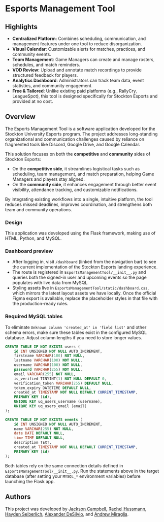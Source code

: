 # Esports Management Tool

## Highlights
- **Centralized Platform**: Combines scheduling, communication, and management features under one tool to reduce disorganization.  
- **Visual Calendar**: Customizable alerts for matches, practices, and community events.  
- **Team Management**: Game Managers can create and manage rosters, schedules, and match reminders.  
- **VOD Review**: Upload and annotate match recordings to provide structured feedback for players.  
- **Analytics Dashboard**: Administrators can track team data, event statistics, and community engagement.  
- **Free & Tailored**: Unlike existing paid platforms (e.g., RallyCry, LeagueSpot), this tool is designed specifically for Stockton Esports and provided at no cost.  

## Overview
The Esports Management Tool is a software application developed for the Stockton University Esports program. The project addresses long-standing organizational and communication challenges caused by reliance on fragmented tools like Discord, Google Drive, and Google Calendar.  

This solution focuses on both the **competitive** and **community** sides of Stockton Esports:  
- On the **competitive side**, it streamlines logistical tasks such as scheduling, team management, and match preparation, helping Game Managers and players stay aligned.  
- On the **community side**, it enhances engagement through better event visibility, attendance tracking, and customizable notifications.  

By integrating existing workflows into a single, intuitive platform, the tool reduces missed deadlines, improves coordination, and strengthens both team and community operations.  

### Design
This application was developed using the Flask framework, making use of HTML, Python, and MySQL.

### Dashboard preview
- After logging in, visit `/dashboard` (linked from the navigation bar) to see the current implementation of the Stockton Esports landing experience.
- The route is registered in `EsportsManagementTool/__init__.py` and queries both the signed-in user and upcoming events so the page populates with live data from MySQL.
- Styling assets live in `EsportsManagementTool/static/dashboard.css`, which mirrors the latest layout assets we have locally. Once the official Figma export is available, replace the placeholder styles in that file with the production-ready rules.

### Required MySQL tables
To eliminate `Unknown column 'created_at' in 'field list'` and other schema errors, make sure these tables exist in the configured MySQL database. Adjust column lengths if you need to store longer values.

```sql
CREATE TABLE IF NOT EXISTS users (
    id INT UNSIGNED NOT NULL AUTO_INCREMENT,
    firstname VARCHAR(100) NOT NULL,
    lastname VARCHAR(100) NOT NULL,
    username VARCHAR(100) NOT NULL,
    password VARCHAR(255) NOT NULL,
    email VARCHAR(255) NOT NULL,
    is_verified TINYINT(1) NOT NULL DEFAULT 0,
    verification_token VARCHAR(255) DEFAULT NULL,
    token_expiry DATETIME DEFAULT NULL,
    created_at TIMESTAMP NOT NULL DEFAULT CURRENT_TIMESTAMP,
    PRIMARY KEY (id),
    UNIQUE KEY uq_users_username (username),
    UNIQUE KEY uq_users_email (email)
);

CREATE TABLE IF NOT EXISTS events (
    id INT UNSIGNED NOT NULL AUTO_INCREMENT,
    name VARCHAR(255) NOT NULL,
    date DATE DEFAULT NULL,
    time TIME DEFAULT NULL,
    description TEXT,
    created_at TIMESTAMP NOT NULL DEFAULT CURRENT_TIMESTAMP,
    PRIMARY KEY (id)
);
```

Both tables rely on the same connection details defined in `EsportsManagementTool/__init__.py`. Run the statements above in the target database (after setting your `MYSQL_*` environment variables) before launching the Flask app.

## Authors

This project was developed by [Jackson Campbell](https://github.com/JCamp74), [Rachel Hussmann](https://github.com/violetann894), [Hayden Seiberlich](https://github.com/seiberlichiamo), [Alexander DeSilvio](https://github.com/Alakazam936), and [Andrew Miraglia](https://github.com/purp-rup).
